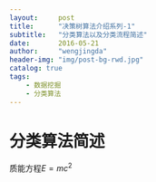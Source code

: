 ```yaml
---
layout:     post
title:      "决策树算法介绍系列-1"
subtitle:   "分类算法以及分类流程简述"
date:       2016-05-21 
author:     "wengjingda"
header-img: "img/post-bg-rwd.jpg"
catalog: true
tags:
    - 数据挖掘
    - 分类算法
---
```


分类算法简述
======


质能方程$E = mc^2$


